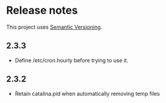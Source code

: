 # Release notes

This project uses [Semantic Versioning](http://semver.org).

## 2.3.3

* Define /etc/cron.hourly before trying to use it.

## 2.3.2

* Retain catalina.pid when automatically removing temp files
